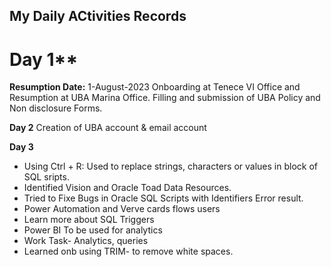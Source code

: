 ## My Daily ACtivities Records
# Day 1**
**Resumption Date:** 1-August-2023
Onboarding at Tenece VI Office and Resumption at UBA Marina Office.
Filling and submission of UBA Policy and Non disclosure Forms.

**Day 2**
Creation of UBA account & email account

**Day 3**
- Using Ctrl + R: Used to replace strings, characters or values in block of SQL sripts.
- Identified Vision and Oracle Toad Data Resources.
- Tried to Fixe Bugs in Oracle SQL Scripts with Identifiers Error result.
- Power Automation and Verve cards flows users
- Learn more about SQL Triggers
- Power BI To be used for analytics
- Work Task- Analytics, queries
- Learned onb using TRIM- to remove white spaces.
